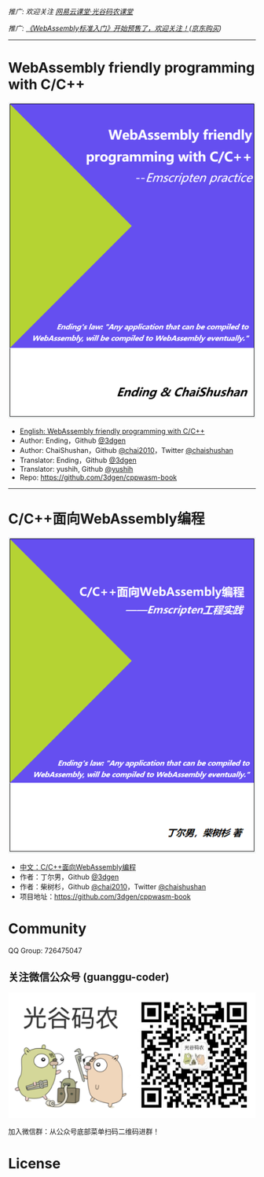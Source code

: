 *推广: 欢迎关注 [网易云课堂·光谷码农课堂](https://study.163.com/provider/480000001914454/index.htm)*

*推广: [《WebAssembly标准入门》开始预售了，欢迎关注！](https://github.com/chai2010/awesome-wasm-zh/blob/master/webassembly-primer.md)([京东购买](https://item.jd.com/12499372.html))*

----

# WebAssembly friendly programming with C/C++

![](en/cover.png)

- [English: WebAssembly friendly programming with C/C++](en/README.md)
- Author: Ending，Github [@3dgen](https://github.com/3dgen)
- Author: ChaiShushan，Github [@chai2010](https://github.com/chai2010)，Twitter [@chaishushan](https://twitter.com/chaishushan)
- Translator: Ending，Github [@3dgen](https://github.com/3dgen)
- Translator: yushih, Github [@yushih](https://github.com/yushih)
- Repo: https://github.com/3dgen/cppwasm-book

----

# C/C++面向WebAssembly编程

![](zh/cover.png)

- [中文：C/C++面向WebAssembly编程](zh/README.md)
- 作者：丁尔男，Github [@3dgen](https://github.com/3dgen)
- 作者：柴树杉，Github [@chai2010](https://github.com/chai2010)，Twitter [@chaishushan](https://twitter.com/chaishushan)
- 项目地址：https://github.com/3dgen/cppwasm-book

# Community
QQ Group: 726475047

## 关注微信公众号 (guanggu-coder)

![](https://raw.githubusercontent.com/chai2010/advanced-go-programming-book/master/weixin-guanggu-coder-logo.png)

加入微信群：从公众号底部菜单扫码二维码进群！

# License